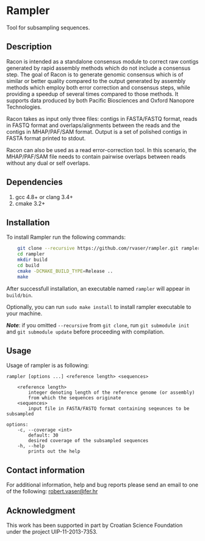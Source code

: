# Rampler

Tool for subsampling sequences.

## Description
Racon is intended as a standalone consensus module to correct raw contigs generated by rapid assembly methods which do not include a consensus step. The goal of Racon is to generate genomic consensus which is of similar or better quality compared to the output generated by assembly methods which employ both error correction and consensus steps, while providing a speedup of several times compared to those methods. It supports data produced by both Pacific Biosciences and Oxford Nanopore Technologies.

Racon takes as input only three files: contigs in FASTA/FASTQ format, reads in FASTQ format and overlaps/alignments between the reads and the contigs in MHAP/PAF/SAM format. Output is a set of polished contigs in FASTA format printed to stdout.

Racon can also be used as a read error-correction tool. In this scenario, the MHAP/PAF/SAM file needs to contain pairwise overlaps between reads without any dual or self overlaps.  

## Dependencies
1. gcc 4.8+ or clang 3.4+
2. cmake 3.2+

## Installation
To install Rampler run the following commands:

```bash
    git clone --recursive https://github.com/rvaser/rampler.git rampler
    cd rampler
    mkdir build
    cd build
    cmake -DCMAKE_BUILD_TYPE=Release ..
    make
```

After successfull installation, an executable named `rampler` will appear in `build/bin`.

Optionally, you can run `sudo make install` to install rampler executable to your machine.

***Note***: if you omitted `--recursive` from `git clone`, run `git submodule init` and `git submodule update` before proceeding with compilation.

## Usage
Usage of rampler is as following:

    rampler [options ...] <reference length> <sequences>

        <reference length>
            integer denoting length of the reference genome (or assembly)
            from which the sequences originate
        <sequences>
            input file in FASTA/FASTQ format containing seqeunces to be subsampled

    options:
        -c, --coverage <int>
            default: 30
            desired coverage of the subsampled sequences
        -h, --help
            prints out the help

## Contact information

For additional information, help and bug reports please send an email to one of the following: robert.vaser@fer.hr

## Acknowledgment

This work has been supported in part by Croatian Science Foundation under the project UIP-11-2013-7353.
